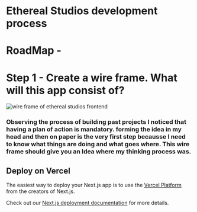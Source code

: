 # Ethereal Studios development process

# RoadMap -

# Step 1 - Create a wire frame. What will this app consist of?

<img src="/Users/dreamzavenue/app-builds/ethereal-studios/public/images/Eth-Ruff-Draft.JPG" alt="wire frame of ethereal studios frontend">

### Observing the process of building past projects I noticed that having a plan of action is mandatory. forming the idea in my head and then on paper is the very first step becausse I need to know what things are doing and what goes where. This wire frame should give you an Idea where my thinking process was.

## Deploy on Vercel

The easiest way to deploy your Next.js app is to use the [Vercel Platform](https://vercel.com/new?utm_medium=default-template&filter=next.js&utm_source=create-next-app&utm_campaign=create-next-app-readme) from the creators of Next.js.

Check out our [Next.js deployment documentation](https://nextjs.org/docs/deployment) for more details.
